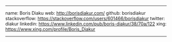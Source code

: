 ____
name:           Boris Diaku
web:            http://borisdiakur.com/
github:         borisdiakur
stackoverflow:  https://stackoverflow.com/users/601466/borisdiakur
twitter:        diakur
linkedin:       https://www.linkedin.com/pub/boris-diakur/38/70a/122
xing:           https://www.xing.com/profile/Boris_Diakur
____

